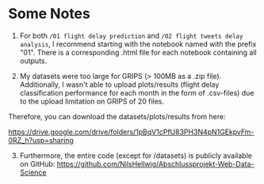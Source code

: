 # Some Notes


1. For both `/01 flight delay prediction` and `/02 flight tweets delay analysis`, I recommend starting with the notebook named with the prefix "01". There is a corresponding .html file for each notebook containing all outputs.

2. My datasets were too large for GRIPS (> 100MB as a .zip file). Additionally, I wasn't able to upload plots/results (flight delay classification performance for each month in the form of .csv-files) due to the upload limitation on GRIPS of 20 files.

Therefore, you can download the datasets/plots/results from here:

https://drive.google.com/drive/folders/1pBqV1cPfU83PH3N4pN1GEkpvFm-0RZ_h?usp=sharing

3. Furthermore, the entire code (except for /datasets) is publicly available on GitHub: https://github.com/NilsHellwig/Abschlussprojekt-Web-Data-Science